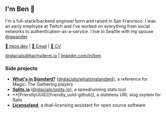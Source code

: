 ## I'm Ben 👋

I'm a full-stack/backend engineer born and raised in San Francisco. I was an early employee at Twitch and I've worked on everything from social networks to authentication-as-a-service. I live in Seattle with my spouse [@gwander][summer].

[🧰 twos.dev][website] | [📧 Email][email] | [📄 CV][resume]

[@glacials@hachyderm.io][mastodon] | [linkedin.com/in/ben][linkedin]

### Side projects

- **[What's in Standard?][whatsinstandard]** ([@glacials/whatsinstandard][whatsinstandard-github]), a reference for Magic: The Gathering players
- **[Splits.io][splits.io]** ([@glacials/splits-io][splits.io-github]), a speedrunning stats tool
- **[FriendlyUUID][friendly_uuid-github]), a stateless URL slug ssytem for Rails
- **[Licenseland][licenseland]**, a dual-licensing assistant for open source software

[email]: mailto:ben@twos.dev
[friendly_uuid]: https://github.com/glacials/friendly_uuid
[housebot-github]: https://github.com/glacials/housebot
[licenseland]: https://license.land
[linkedin]: https://linkedin.com/in/ben
[llnl]: https://llnl.gov
[llnl-github]: https://github.com/llnl
[resume]: https://twos.dev/ben-carlsson-resume.pdf
[mastodon]: https://hachyderm.io/@glacials
[splits.io]: https://splits.io
[splits.io-github]: https://github.com/glacials/splits-io
[summer]: https://github.com/gwander
[sunpower]: https://sunpower.com
[sunpower-github]: https://github.com/sunpower
[talks-github]: https://github.com/glacials/talks
[twitter]: https://twitter.com/glcls
[twitch]: https://twitch.tv
[twitch-github]: https://github.com/twitchtv
[whatsinstandard]: https://whatsinstandard.com
[whatsinstandard-github]: https://github.com/glacials/whatsinstandard
[yourbase]: https://yourbase.io
[yourbase-github]: https://github.com/yourbase
[website]: https://twos.dev
